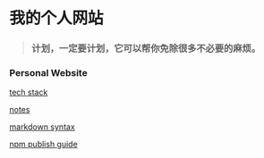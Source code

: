# 我的个人网站

> ### 计划，一定要计划，它可以帮你免除很多不必要的麻烦。



### Personal Website

[tech stack](https://github.com/cathe-zhang/cathe-zhang.github.io/tree/master/tech-stack)

[notes](https://github.com/cathe-zhang/cathe-zhang.github.io/tree/master/notes)

[markdown syntax](https://github.com/cathe-zhang/cathe-zhang.github.io/tree/master/markdown-syntax)

[npm publish guide](https://github.com/cathe-zhang/cathe-zhang.github.io/tree/master/notes/npm_publish_guide)
